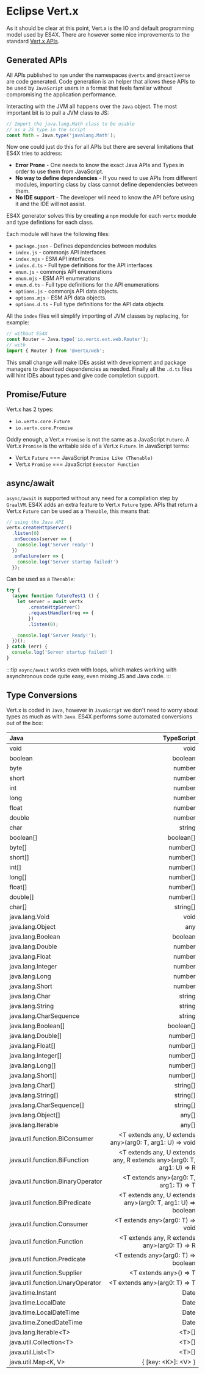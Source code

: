 # Eclipse Vert.x

As it should be clear at this point, Vert.x is the IO and default programming model used by ES4X. There are however some
nice improvements to the standard [Vert.x APIs](https://vertx.io).

## Generated APIs

All APIs published to `npm` under the namespaces `@vertx` and `@reactiverse` are code generated. Code generation is an
helper that allows these APIs to be used by `JavaScript` users in a format that feels familiar without compromising the
application performance.

Interacting with the JVM all happens over the `Java` object. The most important bit is to pull a JVM class to JS:

```js
// Import the java.lang.Math class to be usable
// as a JS type in the script
const Math = Java.type('javalang.Math');
```

Now one could just do this for all APIs but there are several limitations that ES4X tries to address:

* **Error Prone** - One needs to know the exact Java APIs and Types in order to use them from JavaScript.
* **No way to define dependencies** - If you need to use APIs from different modules, importing class by class cannot define dependencies between them.
* **No IDE support** - The developer will need to know the API before using it and the IDE will not assist.

ES4X generator solves this by creating a `npm` module for each `vertx` module and type defintions for each class.

Each module will have the following files:

* `package.json` - Defines dependencies between modules
* `index.js` - commonjs API interfaces
* `index.mjs` - ESM API interfaces
* `index.d.ts` - Full type definitions for the API interfaces
* `enum.js` - commonjs API enumerations
* `enum.mjs` - ESM API enumerations
* `enum.d.ts` - Full type definitions for the API enumerations
* `options.js` - commonjs API data objects.
* `options.mjs` - ESM API data objects.
* `options.d.ts` - Full type definitions for the API data objects

All the `index` files will simplify importing of JVM classes by replacing, for example:

```js
// without ES4X
const Router = Java.type('io.vertx.ext.web.Router');
// with
import { Router } from '@vertx/web';
```

This small change will make IDEs assist with development and package managers to download dependencies as needed.
Finally all the `.d.ts` files will hint IDEs about types and give code completion support.


## Promise/Future

Vert.x has 2 types:

* `io.vertx.core.Future`
* `io.vertx.core.Promise`

Oddly enough, a Vert.x `Promise` is not the same as a JavaScript `Future`. A Vert.x `Promise` is the writable side of a
Vert.x `Future`. In JavaScript terms:

* Vert.x `Future` === JavaScript `Promise Like (Thenable)`
* Vert.x `Promise` === JavaScript `Executor Function`

## async/await

`async/await` is supported without any need for a compilation step by `GraalVM`. ES4X adds an extra feature to Vert.x
`Future` type. APIs that return a Vert.x `Future` can be used as a `Thenable`, this means that:

```js
// using the Java API
vertx.createHttpServer()
  .listen(0)
  .onSuccess(server => {
    console.log('Server ready!')
  })
  .onFailure(err => {
    console.log('Server startup failed!')
  });
```

Can be used as a `Thenable`:

```js
try {
  (async function futureTest1 () {
    let server = await vertx
        .createHttpServer()
        .requestHandler(req => {
        })
        .listen(0);

    console.log('Server Ready!');
  })();
} catch (err) {
  console.log('Server startup failed!')
}
```

:::tip
`async/await` works even with loops, which makes working with asynchronous code quite easy, even mixing JS and Java
code.
:::

## Type Conversions

Vert.x is coded in `Java`, however in `JavaScript` we don't need to worry about types as much as with `Java`. ES4X
performs some automated conversions out of the box:

| Java | TypeScript |
| :--- | ---------: |
| void | void |
| boolean | boolean |
| byte | number |
| short | number |
| int | number |
| long | number |
| float | number |
| double | number |
| char | string |
| boolean[] | boolean[] |
| byte[] | number[] |
| short[] | number[] |
| int[] | number[] |
| long[] | number[] |
| float[] | number[] |
| double[] | number[] |
| char[] | string[] |
| java.lang.Void | void |
| java.lang.Object | any |
| java.lang.Boolean | boolean |
| java.lang.Double | number |
| java.lang.Float | number |
| java.lang.Integer | number |
| java.lang.Long | number |
| java.lang.Short | number |
| java.lang.Char | string |
| java.lang.String | string |
| java.lang.CharSequence | string |
| java.lang.Boolean[] | boolean[] |
| java.lang.Double[] | number[] |
| java.lang.Float[] | number[] |
| java.lang.Integer[] | number[] |
| java.lang.Long[] | number[] |
| java.lang.Short[] | number[] |
| java.lang.Char[] | string[] |
| java.lang.String[] | string[] |
| java.lang.CharSequence[] | string[] |
| java.lang.Object[] | any[] |
| java.lang.Iterable | any[] |
| java.util.function.BiConsumer | &lt;T extends any, U extends any&gt;(arg0: T, arg1: U) =&gt; void |
| java.util.function.BiFunction | &lt;T extends any, U extends any, R extends any&gt;(arg0: T, arg1: U) =&gt; R |
| java.util.function.BinaryOperator | &lt;T extends any&gt;(arg0: T, arg1: T) =&gt; T |
| java.util.function.BiPredicate | &lt;T extends any, U extends any&gt;(arg0: T, arg1: U) =&gt; boolean |
| java.util.function.Consumer | &lt;T extends any&gt;(arg0: T) =&gt; void |
| java.util.function.Function | &lt;T extends any, R extends any&gt;(arg0: T) =&gt; R |
| java.util.function.Predicate | &lt;T extends any&gt;(arg0: T) =&gt; boolean |
| java.util.function.Supplier | &lt;T extends any&gt;() =&gt; T |
| java.util.function.UnaryOperator | &lt;T extends any&gt;(arg0: T) =&gt; T |
| java.time.Instant | Date |
| java.time.LocalDate | Date |
| java.time.LocalDateTime | Date |
| java.time.ZonedDateTime | Date |
| java.lang.Iterable&lt;T&gt; | &lt;T&gt;[] |
| java.util.Collection&lt;T&gt; | &lt;T&gt;[] |
| java.util.List&lt;T&gt; | &lt;T&gt;[] |
| java.util.Map&lt;K, V&gt; | { [key: &lt;K&gt;]: &lt;V&gt; } |
